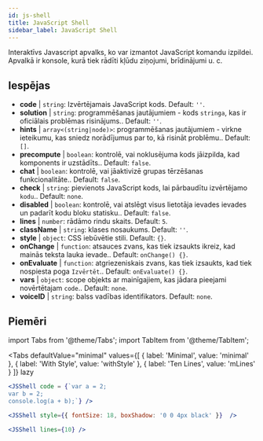 ```yaml
---
id: js-shell
title: JavaScript Shell
sidebar_label: JavaScript Shell
---
```


Interaktīvs Javascript apvalks, ko var izmantot JavaScript komandu izpildei. Apvalkā ir konsole, kurā tiek rādīti kļūdu ziņojumi, brīdinājumi u. c.

## Iespējas

* __code__ | `string`: Izvērtējamais JavaScript kods. Default: `''`.
* __solution__ | `string`: programmēšanas jautājumiem - kods `stringa`, kas ir oficiālais problēmas risinājums.. Default: `''`.
* __hints__ | `array<(string|node)>`: programmēšanas jautājumiem - virkne ieteikumu, kas sniedz norādījumus par to, kā risināt problēmu.. Default: `[]`.
* __precompute__ | `boolean`: kontrolē, vai noklusējuma kods jāizpilda, kad komponents ir uzstādīts.. Default: `false`.
* __chat__ | `boolean`: kontrolē, vai jāaktivizē grupas tērzēšanas funkcionalitāte.. Default: `false`.
* __check__ | `string`: pievienots JavaScript kods, lai pārbaudītu izvērtējamo `kodu`.. Default: `none`.
* __disabled__ | `boolean`: kontrolē, vai atslēgt visus lietotāja ievades ievades un padarīt kodu bloku statisku.. Default: `false`.
* __lines__ | `number`: rādāmo rindu skaits. Default: `5`.
* __className__ | `string`: klases nosaukums. Default: `''`.
* __style__ | `object`: CSS iebūvētie stili. Default: `{}`.
* __onChange__ | `function`: atsauces zvans, kas tiek izsaukts ikreiz, kad mainās teksta lauka ievade.. Default: `onChange() {}`.
* __onEvaluate__ | `function`: atgriezeniskais zvans, kas tiek izsaukts, kad tiek nospiesta poga `Izvērtēt`.. Default: `onEvaluate() {}`.
* __vars__ | `object`: scope objekts ar mainīgajiem, kas jādara pieejami novērtētajam `code`.. Default: `none`.
* __voiceID__ | `string`: balss vadības identifikators. Default: `none`.


## Piemēri

import Tabs from '@theme/Tabs';
import TabItem from '@theme/TabItem';

<Tabs
    defaultValue="minimal"
    values={[
        { label: 'Minimal', value: 'minimal' },
        { label: 'With Style', value: 'withStyle' },
        { label: 'Ten Lines', value: 'mLines' }
    ]}
    lazy
>

<TabItem value="minimal">

```jsx live
<JSShell code = {`var a = 2; 
var b = 2;
console.log(a + b);`} />
```

</TabItem>

<TabItem value="withStyle">

```jsx live
<JSShell style={{ fontSize: 18, boxShadow: '0 0 4px black' }}  />
```

</TabItem>

<TabItem value="mLines">

```jsx live
<JSShell lines={10} />
```

</TabItem>

</Tabs>




